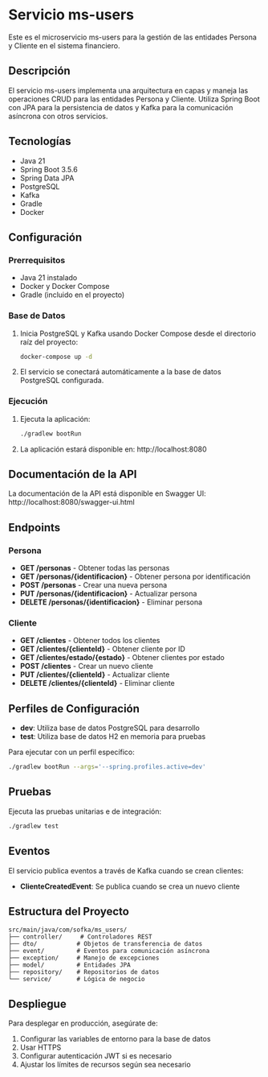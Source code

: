# Servicio ms-users

Este es el microservicio ms-users para la gestión de las entidades Persona y Cliente en el sistema financiero.

## Descripción

El servicio ms-users implementa una arquitectura en capas y maneja las operaciones CRUD para las entidades Persona y Cliente. Utiliza Spring Boot con JPA para la persistencia de datos y Kafka para la comunicación asíncrona con otros servicios.

## Tecnologías

- Java 21
- Spring Boot 3.5.6
- Spring Data JPA
- PostgreSQL
- Kafka
- Gradle
- Docker

## Configuración

### Prerrequisitos

- Java 21 instalado
- Docker y Docker Compose
- Gradle (incluido en el proyecto)

### Base de Datos

1. Inicia PostgreSQL y Kafka usando Docker Compose desde el directorio raíz del proyecto:
   ```bash
   docker-compose up -d
   ```

2. El servicio se conectará automáticamente a la base de datos PostgreSQL configurada.

### Ejecución

1. Ejecuta la aplicación:
   ```bash
   ./gradlew bootRun
   ```

2. La aplicación estará disponible en: http://localhost:8080

## Documentación de la API

La documentación de la API está disponible en Swagger UI: http://localhost:8080/swagger-ui.html

## Endpoints

### Persona

- **GET /personas** - Obtener todas las personas
- **GET /personas/{identificacion}** - Obtener persona por identificación
- **POST /personas** - Crear una nueva persona
- **PUT /personas/{identificacion}** - Actualizar persona
- **DELETE /personas/{identificacion}** - Eliminar persona

### Cliente

- **GET /clientes** - Obtener todos los clientes
- **GET /clientes/{clienteId}** - Obtener cliente por ID
- **GET /clientes/estado/{estado}** - Obtener clientes por estado
- **POST /clientes** - Crear un nuevo cliente
- **PUT /clientes/{clienteId}** - Actualizar cliente
- **DELETE /clientes/{clienteId}** - Eliminar cliente

## Perfiles de Configuración

- **dev**: Utiliza base de datos PostgreSQL para desarrollo
- **test**: Utiliza base de datos H2 en memoria para pruebas

Para ejecutar con un perfil específico:
```bash
./gradlew bootRun --args='--spring.profiles.active=dev'
```

## Pruebas

Ejecuta las pruebas unitarias e de integración:
```bash
./gradlew test
```

## Eventos

El servicio publica eventos a través de Kafka cuando se crean clientes:
- **ClienteCreatedEvent**: Se publica cuando se crea un nuevo cliente

## Estructura del Proyecto

```
src/main/java/com/sofka/ms_users/
├── controller/     # Controladores REST
├── dto/           # Objetos de transferencia de datos
├── event/         # Eventos para comunicación asíncrona
├── exception/     # Manejo de excepciones
├── model/         # Entidades JPA
├── repository/    # Repositorios de datos
└── service/       # Lógica de negocio
```

## Despliegue

Para desplegar en producción, asegúrate de:
1. Configurar las variables de entorno para la base de datos
2. Usar HTTPS
3. Configurar autenticación JWT si es necesario
4. Ajustar los límites de recursos según sea necesario